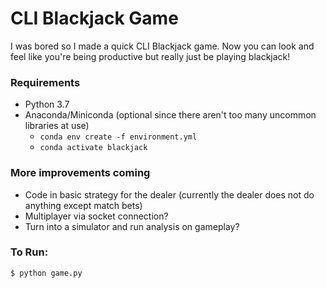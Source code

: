 # CLI Blackjack Game

I was bored so I made a quick CLI Blackjack game. 
Now you can look and feel like you're being productive but really just be playing blackjack!


### Requirements
- Python 3.7
- Anaconda/Miniconda (optional since there aren't too many uncommon libraries at use)
    - `conda env create -f environment.yml`
    - `conda activate blackjack`


### More improvements coming
- Code in basic strategy for the dealer (currently the dealer does not do anything except match bets)
- Multiplayer via socket connection?
- Turn into a simulator and run analysis on gameplay?


### To Run:
```
$ python game.py
```

